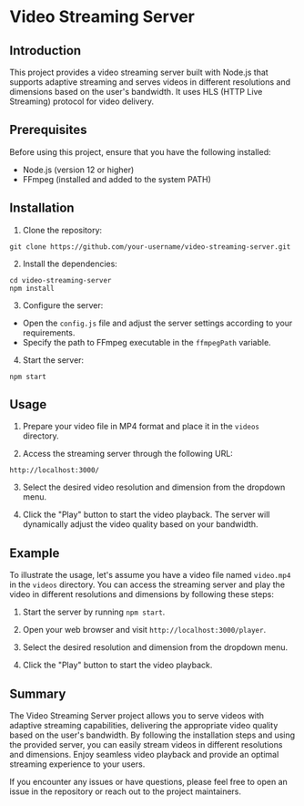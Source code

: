 # Video Streaming Server

## Introduction
This project provides a video streaming server built with Node.js that supports adaptive streaming and serves videos in different resolutions and dimensions based on the user's bandwidth. It uses HLS (HTTP Live Streaming) protocol for video delivery.

## Prerequisites
Before using this project, ensure that you have the following installed:

- Node.js (version 12 or higher)
- FFmpeg (installed and added to the system PATH)

## Installation
1. Clone the repository:
```
git clone https://github.com/your-username/video-streaming-server.git
```

2. Install the dependencies:
```
cd video-streaming-server
npm install
```

3. Configure the server:
- Open the `config.js` file and adjust the server settings according to your requirements.
- Specify the path to FFmpeg executable in the `ffmpegPath` variable.

4. Start the server:
```
npm start
```

## Usage
1. Prepare your video file in MP4 format and place it in the `videos` directory.

2. Access the streaming server through the following URL:
```
http://localhost:3000/
```

3. Select the desired video resolution and dimension from the dropdown menu.

4. Click the "Play" button to start the video playback. The server will dynamically adjust the video quality based on your bandwidth.

## Example
To illustrate the usage, let's assume you have a video file named `video.mp4` in the `videos` directory. You can access the streaming server and play the video in different resolutions and dimensions by following these steps:

1. Start the server by running `npm start`.

2. Open your web browser and visit `http://localhost:3000/player`.

3. Select the desired resolution and dimension from the dropdown menu.

4. Click the "Play" button to start the video playback.

## Summary
The Video Streaming Server project allows you to serve videos with adaptive streaming capabilities, delivering the appropriate video quality based on the user's bandwidth. By following the installation steps and using the provided server, you can easily stream videos in different resolutions and dimensions. Enjoy seamless video playback and provide an optimal streaming experience to your users.

If you encounter any issues or have questions, please feel free to open an issue in the repository or reach out to the project maintainers.


